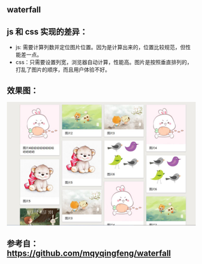 ## waterfall
## js 和 css 实现的差异：
- js: 需要计算列数并定位图片位置。因为是计算出来的，位置比较规范，但性能差一点。
- css：只需要设置列宽，浏览器自动计算，性能高。图片是按照垂直排列的，打乱了图片的顺序，而且用户体验不好。
## 效果图：
![image](https://github.com/hejh1995/project-img/blob/master/picture/waterfall.jpg)
## 参考自： https://github.com/mqyqingfeng/waterfall

